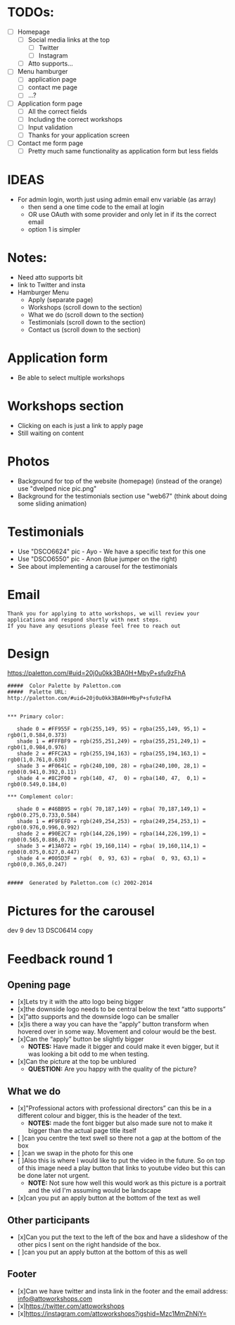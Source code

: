 # TODOs:
- [ ] Homepage
    - [ ] Social media links at the top
        - [ ] Twitter
        - [ ] Instagram
    - [ ] Atto supports...
- [ ] Menu hamburger
    - [ ] application page
    - [ ] contact me page
    - [ ] ...?
- [ ] Application form page
    - [ ] All the correct fields
    - [ ] Including the correct workshops
    - [ ] Input validation
    - [ ] Thanks for your application screen
- [ ] Contact me form page
    - [ ] Pretty much same functionality as application form but less fields

# IDEAS
- For admin login, worth just using admin email env variable (as array)
    - then send a one time code to the email at login
    - OR use OAuth with some provider and only let in if its the correct email
    - option 1 is simpler

# Notes: 
- Need atto supports bit
- link to Twitter and insta
- Hamburger Menu 
    - Apply (separate page)
    - Workshops (scroll down to the section)
    - What we do (scroll down to the section)
    - Testimonials (scroll down to the section)
    - Contact us (scroll down to the section)

# Application form
- Be able to select multiple workshops

# Workshops section
- Clicking on each is just a link to apply page
- Still waiting on content

# Photos
- Background for top of the website (homepage) (instead of the orange) use "dvelped nice pic.png"
- Background for the testimonials section use "web67" (think about doing some sliding animation)

# Testimonials
- Use "DSCO6624" pic - Ayo - We have a specific text for this one
- Use "DSCO6550" pic - Anon (blue jumper on the right)
- See about implementing a carousel for the testimonials

# Email
```
Thank you for applying to atto workshops, we will review your applicationa and respond shortly with next steps.
If you have any qesutions please feel free to reach out 
```

# Design 
https://paletton.com/#uid=20j0u0kk3BA0H+MbyP+sfu9zFhA

```
#####  Color Palette by Paletton.com
#####  Palette URL: http://paletton.com/#uid=20j0u0kk3BA0H+MbyP+sfu9zFhA


*** Primary color:

   shade 0 = #FF955F = rgb(255,149, 95) = rgba(255,149, 95,1) = rgb0(1,0.584,0.373)
   shade 1 = #FFFBF9 = rgb(255,251,249) = rgba(255,251,249,1) = rgb0(1,0.984,0.976)
   shade 2 = #FFC2A3 = rgb(255,194,163) = rgba(255,194,163,1) = rgb0(1,0.761,0.639)
   shade 3 = #F0641C = rgb(240,100, 28) = rgba(240,100, 28,1) = rgb0(0.941,0.392,0.11)
   shade 4 = #8C2F00 = rgb(140, 47,  0) = rgba(140, 47,  0,1) = rgb0(0.549,0.184,0)

*** Complement color:

   shade 0 = #46BB95 = rgb( 70,187,149) = rgba( 70,187,149,1) = rgb0(0.275,0.733,0.584)
   shade 1 = #F9FEFD = rgb(249,254,253) = rgba(249,254,253,1) = rgb0(0.976,0.996,0.992)
   shade 2 = #90E2C7 = rgb(144,226,199) = rgba(144,226,199,1) = rgb0(0.565,0.886,0.78)
   shade 3 = #13A072 = rgb( 19,160,114) = rgba( 19,160,114,1) = rgb0(0.075,0.627,0.447)
   shade 4 = #005D3F = rgb(  0, 93, 63) = rgba(  0, 93, 63,1) = rgb0(0,0.365,0.247)


#####  Generated by Paletton.com (c) 2002-2014
```



# Pictures for the carousel
dev 9 
dev 13 
DSC06414 copy 


# Feedback round 1 

## Opening page
- [x]Lets try it with the atto logo being bigger 
- [x]the downside logo needs to be central below the text “atto supports” 
- [x]“atto supports and the downside logo can be smaller
- [x]is there a way you can have the “apply” button transform when hovered over in some way. Movement and colour would be the best.
- [x]Can the “apply” button be slightly bigger
    - **NOTES:** Have made it bigger and could make it even bigger, but it was looking a bit odd to me when testing.
- [x]Can the picture at the top be unblured 
    - **QUESTION:** Are you happy with the quality of the picture?

## What we do
- [x]"Professional actors with professional directors” can this be in a different colour and bigger, this is the header of the text.
    - **NOTES:** made the font bigger but also made sure not to make it bigger than the actual page title itself
- [ ]can you centre the text swell so there not a gap at the bottom of the box
- [ ]can we swap in the photo for this one <!-- TODO: Find the photo which is on the email -->
- [ ]Also this is where I would like to put the video in the future. So on top of this image need a play button that links to youtube video but this can be done later not urgent. 
    - **NOTE:** Not sure how well this would work as this picture is a portrait and the vid I'm assuming would be landscape
- [x]can you put an apply button at the bottom of the text as well 

## Other participants 
- [x]Can you put the text to the left of the box and have a slideshow of the other pics I sent on the right handside of the box. 
- [ ]can you put an apply button at the bottom of this as well

## Footer
- [x]Can we have twitter and insta link in the footer and the email address: info@attoworkshops.com
- [x]https://twitter.com/attoworkshops
- [x]https://instagram.com/attoworkshops?igshid=Mzc1MmZhNjY=
